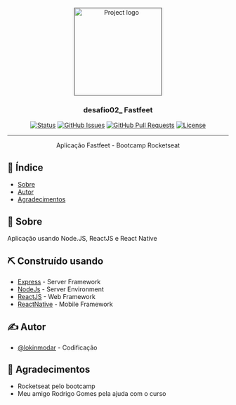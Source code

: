 <p align="center">
  <a href="" rel="noopener">
 <img width=200px src="https://github.com/Rocketseat/bootcamp-gostack-desafio-02/raw/master/.github/logo.png" alt="Project logo"></a>
</p>

<h3 align="center">desafio02_ Fastfeet</h3>

<div align="center">

[![Status](https://img.shields.io/badge/status-active-success.svg)]()
[![GitHub Issues](https://img.shields.io/github/issues/lokinmodar/desafio02_.svg)](https://github.com/lokinmodar/desafio02_/issues)
[![GitHub Pull Requests](https://img.shields.io/github/issues-pr/lokinmodar/desafio02_.svg)](https://github.com/lokinmodar/desafio02_/pulls)
[![License](https://img.shields.io/badge/license-MIT-blue.svg)](/LICENSE)

</div>

---

<p align="center"> Aplicação Fastfeet - Bootcamp Rocketseat
    <br>
</p>

## 📝 Índice

- [Sobre](#about)
- [Autor](#authors)
- [Agradecimentos](#acknowledgement)

## 🧐 Sobre <a name = "about"></a>

Aplicação usando Node.JS, ReactJS e React Native


## ⛏️ Construído usando <a name = "built_using"></a>

- [Express](https://expressjs.com/) - Server Framework
- [NodeJs](https://nodejs.org/en/) - Server Environment
- [ReactJS](https://pt-br.reactjs.org/) - Web Framework
- [ReactNative](https://facebook.github.io/react-native/) - Mobile Framework

## ✍️ Autor <a name = "authors"></a>

- [@lokinmodar](https://github.com/lokinmodar) - Codificação

## 🎉 Agradecimentos <a name = "acknowledgement"></a>

- Rocketseat pelo bootcamp
- Meu amigo Rodrigo Gomes pela ajuda com o curso
